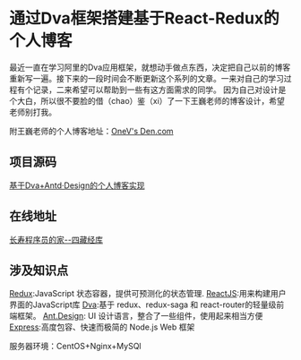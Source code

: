 # 通过Dva框架搭建基于React-Redux的个人博客
最近一直在学习阿里的Dva应用框架，就想动手做点东西，决定把自己以前的博客重新写一遍。接下来的一段时间会不断更新这个系列的文章。一来对自己的学习过程有个记录，二来希望可以帮助到一些有这方面需求的同学。
因为自己对设计是个大白，所以很不要脸的借（chao）鉴（xi）了一下王巍老师的博客设计，希望老师别打我。

附王巍老师的个人博客地址：[OneV's Den.com](https://onevcat.com/)
## 项目源码
[基于Dva+Antd·Design的个人博客实现](https://github.com/wuyunjiang/Blog)
## 在线地址
[长寿程序员的家--四藏经库](http://wuyunjiang.cn)
## 涉及知识点
[Redux](http://redux.js.org/):JavaScript 状态容器，提供可预测化的状态管理.
[ReactJS](https://facebook.github.io/react/):用来构建用户界面的JavaScript库
[Dva](https://github.com/dvajs/dva/):基于 redux、redux-saga 和 react-router的轻量级前端框架。
[Ant.Design](https://ant.design/index-cn): UI 设计语言，整合了一些组件，使用起来相当方便
[Express](http://expressjs.com/zh-cn/):高度包容、快速而极简的 Node.js Web 框架

服务器环境：CentOS+Nginx+MySQl
